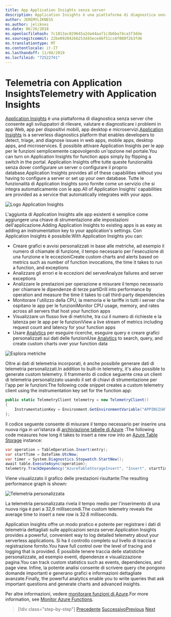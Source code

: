 ```yaml
---
title: App Application Insights senza server
description: Application Insights è una piattaforma di diagnostica senza server che consente agli sviluppatori di rilevare, valutare e diagnosticare i problemi in app Web, app per dispositivi mobili, app desktop e microservizi.
author: JEREMYLIKNESS
ms.author: jeliknes
ms.date: 06/26/2018
ms.openlocfilehash: 7c1013ac029645a2da44aaf1c3b6ba74ca3f3dde
ms.sourcegitcommit: 22be09204266253d45ece46f51cc6f080f2b3fd6
ms.translationtype: MT
ms.contentlocale: it-IT
ms.lasthandoff: 11/08/2019
ms.locfileid: "72522741"
---
```

# <a name="telemetry-with-application-insights"></a><span data-ttu-id="dd27b-103">Telemetria con Application Insights</span><span class="sxs-lookup"><span data-stu-id="dd27b-103">Telemetry with Application Insights</span></span>

<span data-ttu-id="dd27b-104">[Application Insights](https://docs.microsoft.com/azure/application-insights) è una piattaforma di diagnostica senza server che consente agli sviluppatori di rilevare, valutare e diagnosticare i problemi in app Web, app per dispositivi mobili, app desktop e microservizi.</span><span class="sxs-lookup"><span data-stu-id="dd27b-104">[Application Insights](https://docs.microsoft.com/azure/application-insights) is a serverless diagnostics platform that enables developers to detect, triage, and diagnose issues in web apps, mobile apps, desktop apps, and microservices.</span></span> <span data-ttu-id="dd27b-105">È possibile attivare Application Insights per le app per le funzioni semplicemente capovolgendo un'opzione nel portale.</span><span class="sxs-lookup"><span data-stu-id="dd27b-105">You can turn on Application Insights for function apps simply by flipping a switch in the portal.</span></span> <span data-ttu-id="dd27b-106">Application Insights offre tutte queste funzionalità senza dover configurare un server o configurare il proprio database.</span><span class="sxs-lookup"><span data-stu-id="dd27b-106">Application Insights provides all of these capabilities without you having to configure a server or set up your own database.</span></span> <span data-ttu-id="dd27b-107">Tutte le funzionalità di Application Insights sono fornite come un servizio che si integra automaticamente con le app.</span><span class="sxs-lookup"><span data-stu-id="dd27b-107">All of Application Insights' capabilities are provided as a service that automatically integrates with your apps.</span></span>

![Logo Application Insights](./media/application-insights-logo.png)

<span data-ttu-id="dd27b-109">L'aggiunta di Application Insights alle app esistenti è semplice come aggiungere una chiave di strumentazione alle impostazioni dell'applicazione.</span><span class="sxs-lookup"><span data-stu-id="dd27b-109">Adding Application Insights to existing apps is as easy as adding an instrumentation key to your application's settings.</span></span> <span data-ttu-id="dd27b-110">Con Application Insights è possibile:</span><span class="sxs-lookup"><span data-stu-id="dd27b-110">With Application Insights you can:</span></span>

- <span data-ttu-id="dd27b-111">Creare grafici e avvisi personalizzati in base alle metriche, ad esempio il numero di chiamate di funzione, il tempo necessario per l'esecuzione di una funzione e le eccezioni</span><span class="sxs-lookup"><span data-stu-id="dd27b-111">Create custom charts and alerts based on metrics such as number of function invocations, the time it takes to run a function, and exceptions</span></span>
- <span data-ttu-id="dd27b-112">Analizzare gli errori e le eccezioni del server</span><span class="sxs-lookup"><span data-stu-id="dd27b-112">Analyze failures and server exceptions</span></span>
- <span data-ttu-id="dd27b-113">Analizzare le prestazioni per operazione e misurare il tempo necessario per chiamare le dipendenze di terze parti</span><span class="sxs-lookup"><span data-stu-id="dd27b-113">Drill into performance by operation and measure the time it takes to call third-party dependencies</span></span>
- <span data-ttu-id="dd27b-114">Monitorare l'utilizzo della CPU, la memoria e le tariffe in tutti i server che ospitano le app per le funzioni</span><span class="sxs-lookup"><span data-stu-id="dd27b-114">Monitor CPU usage, memory, and rates across all servers that host your function apps</span></span>
- <span data-ttu-id="dd27b-115">Visualizzare un flusso live di metriche, tra cui il numero di richieste e la latenza per le app per le funzioni</span><span class="sxs-lookup"><span data-stu-id="dd27b-115">View a live stream of metrics including request count and latency for your function apps</span></span>
- <span data-ttu-id="dd27b-116">Usare [Analytics](https://docs.microsoft.com/azure/application-insights/app-insights-analytics) per eseguire ricerche, eseguire query e creare grafici personalizzati sui dati delle funzioni</span><span class="sxs-lookup"><span data-stu-id="dd27b-116">Use [Analytics](https://docs.microsoft.com/azure/application-insights/app-insights-analytics) to search, query, and create custom charts over your function data</span></span>

![Esplora metriche](./media/metrics-explorer.png)

<span data-ttu-id="dd27b-118">Oltre ai dati di telemetria incorporati, è anche possibile generare dati di telemetria personalizzati.</span><span class="sxs-lookup"><span data-stu-id="dd27b-118">In addition to built-in telemetry, it's also possible to generate custom telemetry.</span></span> <span data-ttu-id="dd27b-119">Il frammento di codice seguente crea un client di telemetria personalizzato usando il set di chiavi di strumentazione per l'app per le funzioni:</span><span class="sxs-lookup"><span data-stu-id="dd27b-119">The following code snippet creates a custom telemetry client using the instrumentation key set for the function app:</span></span>

```csharp
public static TelemetryClient telemetry = new TelemetryClient()
{
    InstrumentationKey = Environment.GetEnvironmentVariable("APPINSIGHTS_INSTRUMENTATIONKEY")
};
```

<span data-ttu-id="dd27b-120">Il codice seguente consente di misurare il tempo necessario per inserire una nuova riga in un'istanza di [archiviazione tabelle di Azure](https://docs.microsoft.com/azure/cosmos-db/table-storage-overview) :</span><span class="sxs-lookup"><span data-stu-id="dd27b-120">The following code measures how long it takes to insert a new row into an [Azure Table Storage](https://docs.microsoft.com/azure/cosmos-db/table-storage-overview) instance:</span></span>

```csharp
var operation = TableOperation.Insert(entry);
var startTime = DateTime.UtcNow;
var timer = System.Diagnostics.Stopwatch.StartNew();
await table.ExecuteAsync(operation);
telemetry.TrackDependency("AzureTableStorageInsert", "Insert", startTime, timer.Elapsed, true);
```

<span data-ttu-id="dd27b-121">Viene visualizzato il grafico delle prestazioni risultante:</span><span class="sxs-lookup"><span data-stu-id="dd27b-121">The resulting performance graph is shown:</span></span>

![Telemetria personalizzata](./media/custom-telemetry.png)

<span data-ttu-id="dd27b-123">La telemetria personalizzata rivela il tempo medio per l'inserimento di una nuova riga è pari a 32,6 millisecondi.</span><span class="sxs-lookup"><span data-stu-id="dd27b-123">The custom telemetry reveals the average time to insert a new row is 32.6 milliseconds.</span></span>

<span data-ttu-id="dd27b-124">Application Insights offre un modo pratico e potente per registrare i dati di telemetria dettagliati sulle applicazioni senza server.</span><span class="sxs-lookup"><span data-stu-id="dd27b-124">Application Insights provides a powerful, convenient way to log detailed telemetry about your serverless applications.</span></span> <span data-ttu-id="dd27b-125">Si ha il controllo completo sul livello di traccia e registrazione fornito.</span><span class="sxs-lookup"><span data-stu-id="dd27b-125">You have full control over the level of tracing and logging that is provided.</span></span> <span data-ttu-id="dd27b-126">È possibile tenere traccia delle statistiche personalizzate, ad esempio eventi, dipendenze e visualizzazione pagina.</span><span class="sxs-lookup"><span data-stu-id="dd27b-126">You can track custom statistics such as events, dependencies, and page view.</span></span> <span data-ttu-id="dd27b-127">Infine, la potente analisi consente di scrivere query che pongono domande importanti e generano grafici e informazioni dettagliate avanzate.</span><span class="sxs-lookup"><span data-stu-id="dd27b-127">Finally, the powerful analytics enable you to write queries that ask important questions and generate charts and advanced insights.</span></span>

<span data-ttu-id="dd27b-128">Per altre informazioni, vedere [monitorare funzioni di Azure](https://docs.microsoft.com/azure/azure-functions/functions-monitoring).</span><span class="sxs-lookup"><span data-stu-id="dd27b-128">For more information, see [Monitor Azure Functions](https://docs.microsoft.com/azure/azure-functions/functions-monitoring).</span></span>

>[!div class="step-by-step"]
><span data-ttu-id="dd27b-129">[Precedente](azure-functions.md)
>[Successivo](logic-apps.md)</span><span class="sxs-lookup"><span data-stu-id="dd27b-129">[Previous](azure-functions.md)
[Next](logic-apps.md)</span></span>
